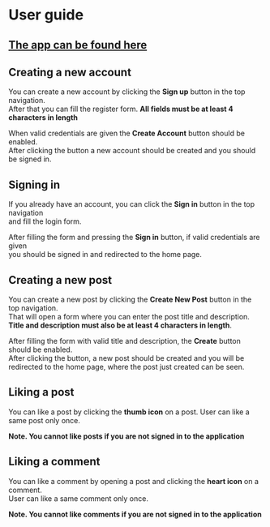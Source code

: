 # User guide

## [The app can be found here](https://tsoha-2021-tl.herokuapp.com/)


## Creating a new account
You can create a new account by clicking the <b>Sign up</b> button in the top navigation.  
After that you can fill the register form. <b>All fields must be at least 4 characters in length</b>

When valid credentials are given the <b>Create  Account</b> button should be enabled.  
After clicking the button a new account should be created and you should be signed in.


## Signing in
If you already have an account, you can click the <b>Sign in</b> button in the top navigation  
and fill the login form.

After filling the form and pressing the <b>Sign in</b> button, if valid credentials are given  
you should be signed in and redirected to the home page.


## Creating a new post
You can create a new post by clicking the <b>Create New Post</b> button in the top navigation.  
That will open a form where you can enter the post title and description.  
<b>Title and description must also be at least 4 characters in length</b>.

After filling the form with valid title and description, the <b>Create</b> button should be enabled.  
After clicking the button, a new post should be created and you will be redirected to the home page, where the post just created can be seen.

## Liking a post
You can like a post by clicking the <b>thumb icon</b> on a post. User can like a same post only once.

<b>Note. You cannot like posts if you are not signed in to the application</b>

## Liking a comment
You can like a comment by opening a post and clicking the <b>heart icon</b> on a comment.  
User can like a same comment only once.

<b>Note. You cannot like comments if you are not signed in to the application</b>
